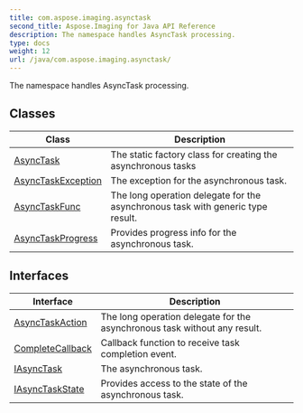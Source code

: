 ```yaml
---
title: com.aspose.imaging.asynctask
second_title: Aspose.Imaging for Java API Reference
description: The namespace handles AsyncTask processing.
type: docs
weight: 12
url: /java/com.aspose.imaging.asynctask/
---
```


The namespace handles AsyncTask processing.


## Classes

| Class | Description |
| --- | --- |
| [AsyncTask](../com.aspose.imaging.asynctask/asynctask) | The static factory class for creating the asynchronous tasks |
| [AsyncTaskException](../com.aspose.imaging.asynctask/asynctaskexception) | The exception for the asynchronous task. |
| [AsyncTaskFunc](../com.aspose.imaging.asynctask/asynctaskfunc) | The long operation delegate for the asynchronous task with generic type result. |
| [AsyncTaskProgress](../com.aspose.imaging.asynctask/asynctaskprogress) | Provides progress info for the asynchronous task. |

## Interfaces

| Interface | Description |
| --- | --- |
| [AsyncTaskAction](../com.aspose.imaging.asynctask/asynctaskaction) | The long operation delegate for the asynchronous task without any result. |
| [CompleteCallback](../com.aspose.imaging.asynctask/completecallback) | Callback function to receive task completion event. |
| [IAsyncTask](../com.aspose.imaging.asynctask/iasynctask) | The asynchronous task. |
| [IAsyncTaskState](../com.aspose.imaging.asynctask/iasynctaskstate) | Provides access to the state of the asynchronous task. |
